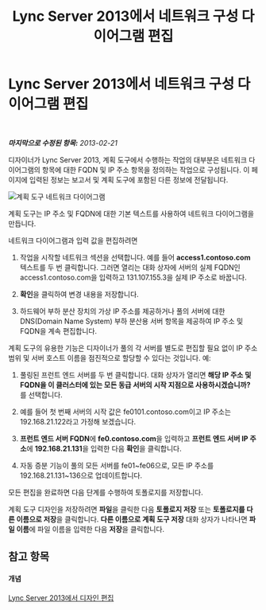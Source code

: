 ﻿---
title: Lync Server 2013에서 네트워크 구성 다이어그램 편집
TOCTitle: Lync Server 2013에서 네트워크 구성 다이어그램 편집
ms:assetid: 47425ab1-5645-4d6f-b202-64bcce43e3ef
ms:mtpsurl: https://technet.microsoft.com/ko-kr/library/Gg558643(v=OCS.15)
ms:contentKeyID: 52056845
ms.date: 08/10/2015
mtps_version: v=OCS.15
ms.translationtype: HT
---

# Lync Server 2013에서 네트워크 구성 다이어그램 편집

 

_**마지막으로 수정된 항목:** 2013-02-21_

디자이너가 Lync Server 2013, 계획 도구에서 수행하는 작업의 대부분은 네트워크 다이어그램의 항목에 대한 FQDN 및 IP 주소 항목을 정의하는 작업으로 구성됩니다. 이 페이지에 입력된 정보는 보고서 및 계획 도구에 포함된 다른 정보에 전달됩니다.

![계획 도구 네트워크 다이어그램](images/Gg558643.eeabee2d-698c-4b79-baa5-caa4cfb7edb3(OCS.15).jpg "계획 도구 네트워크 다이어그램")

계획 도구는 IP 주소 및 FQDN에 대한 기본 텍스트를 사용하여 네트워크 다이어그램을 만듭니다.

네트워크 다이어그램과 입력 값을 편집하려면

1.  작업을 시작할 네트워크 섹션을 선택합니다. 예를 들어 **access1.contoso.com** 텍스트를 두 번 클릭합니다. 그러면 열리는 대화 상자에 서버의 실제 FQDN인 access1.contoso.com을 입력하고 131.107.155.3을 실제 IP 주소로 바꿉니다.

2.  **확인**을 클릭하여 변경 내용을 저장합니다.

3.  하드웨어 부하 분산 장치의 가상 IP 주소를 제공하거나 풀의 서버에 대한 DNS(Domain Name System) 부하 분산용 서버 항목을 제공하여 IP 주소 및 FQDN을 계속 편집합니다.

계획 도구의 유용한 기능은 디자이너가 풀의 각 서버를 별도로 편집할 필요 없이 IP 주소 범위 및 서버 호스트 이름을 점진적으로 할당할 수 있다는 것입니다. 예:

1.  풀링된 프런트 엔드 서버를 두 번 클릭합니다. 대화 상자가 열리면 **해당 IP 주소 및 FQDN을 이 클러스터에 있는 모든 동급 서버의 시작 지점으로 사용하시겠습니까?** 를 선택합니다.

2.  예를 들어 첫 번째 서버의 시작 값은 fe0101.contoso.com이고 IP 주소는 192.168.21.122라고 가정해 보겠습니다.

3.  **프런트 엔드 서버 FQDN**에 **fe0.contoso.com**을 입력하고 **프런트 엔드 서버 IP 주소**에 **192.168.21.131**을 입력한 다음 **확인**을 클릭합니다.

4.  자동 증분 기능이 풀의 모든 서버를 fe01~fe06으로, 모든 IP 주소를 192.168.21.131~136으로 업데이트합니다.

모든 편집을 완료하면 다음 단계를 수행하여 토폴로지를 저장합니다.

계획 도구 디자인을 저장하려면 **파일**을 클릭한 다음 **토폴로지 저장** 또는 **토폴로지를 다른 이름으로 저장**을 클릭합니다. **다른 이름으로 계획 도구 저장** 대화 상자가 나타나면 **파일 이름**에 파일 이름을 입력한 다음 **저장**을 클릭합니다.

## 참고 항목

#### 개념

[Lync Server 2013에서 디자인 편집](lync-server-2013-editing-the-design.md)

